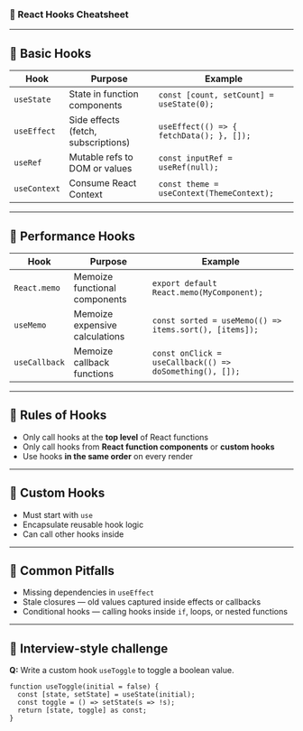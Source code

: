 ### 📘 React Hooks Cheatsheet

------

## 🔹 Basic Hooks

| Hook         | Purpose                             | Example                                   |
| ------------ | ----------------------------------- | ----------------------------------------- |
| `useState`   | State in function components        | `const [count, setCount] = useState(0);`  |
| `useEffect`  | Side effects (fetch, subscriptions) | `useEffect(() => { fetchData(); }, []);`  |
| `useRef`     | Mutable refs to DOM or values       | `const inputRef = useRef(null);`          |
| `useContext` | Consume React Context               | `const theme = useContext(ThemeContext);` |

------

## 🔹 Performance Hooks

| Hook          | Purpose                        | Example                                                 |
| ------------- | ------------------------------ | ------------------------------------------------------- |
| `React.memo`  | Memoize functional components  | `export default React.memo(MyComponent);`               |
| `useMemo`     | Memoize expensive calculations | `const sorted = useMemo(() => items.sort(), [items]);`  |
| `useCallback` | Memoize callback functions     | `const onClick = useCallback(() => doSomething(), []);` |

------

## 🔹 Rules of Hooks

- Only call hooks at the **top level** of React functions
- Only call hooks from **React function components** or **custom hooks**
- Use hooks **in the same order** on every render

------

## 🔹 Custom Hooks

- Must start with `use`
- Encapsulate reusable hook logic
- Can call other hooks inside

------

## 🔹 Common Pitfalls

- Missing dependencies in `useEffect`
- Stale closures — old values captured inside effects or callbacks
- Conditional hooks — calling hooks inside `if`, loops, or nested functions

------

## 🧪 Interview-style challenge

**Q:** Write a custom hook `useToggle` to toggle a boolean value.

```tsx
function useToggle(initial = false) {
  const [state, setState] = useState(initial);
  const toggle = () => setState(s => !s);
  return [state, toggle] as const;
}
```


